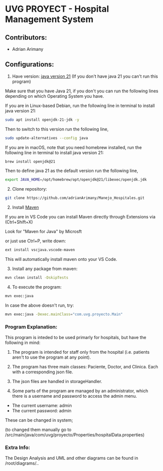 # UVG PROYECT - Hospital Management System

## Contributors:
- Adrian Arimany 


## Configurations:
1. Have version: [java version 21](https://www.oracle.com/java/technologies/downloads/) (If you don't have java 21 you can't run this program)

Make sure that you have Java 21, if you don't you can run the following lines depending on which Operating System you have.

If you are in Linux-based Debian, run the following line in terminal to install java version 21:

```bash
sudo apt install openjdk-21-jdk -y
```

Then to switch to this version run the following line,

```bash
sudo update-alternatives --config java
```
If you are in macOS, note that you need homebrew installed, run the following line in terminal to install java version 21:

```bash
brew install openjdk@21
```
Then to define java 21 as the default version run the following line,

```bash
export JAVA_HOME=/opt/homebrew/opt/openjdk@21/libexec/openjdk.jdk
```

2. Clone repository:

```bash
git clone https://github.com/adrianArimany/Manejo_Hospitales.git 
```

2. Install [Maven](https://maven.apache.org/install.html)

If you are in VS Code you can install Maven directly through Extensions via (Ctrl+Shift+X)

Look for "Maven for Java" by Microsft 

or just use Ctrl+P, write down:

```bash
ext install vscjava.vscode-maven
```

This will automatically install maven onto your VS Code.

3. Install any package from maven:

```bash
mvn clean install -DskipTests
```

4. To execute the program:

```bash
mvn exec:java
```

In case the above doesn't run, try:

```bash
mvn exec:java -Dexec.mainClass="com.uvg.proyecto.Main"
```

### Program Explanation:

This program is inteded to be used primarly for hospitals, but have the following in mind:
1. The program is intended for staff only from the hospital (i.e. patients aren't to use the program at any point).
2. The program has three main classes: Paciente, Doctor, and Clinica. Each with a corresponding json file.
3. The json files are handled in storageHandler.

4. Some parts of the program are managed by an administrator, which there is a username and password to access the admin menu. 
* The current username: admin
* The current password: admin

These can be changed in system; 

(to changed them manually go to /src/main/java/com/uvg/proyecto/Properties/hospitalData.properties)

### Extra Info:

The Design Analysis and UML and other diagrams can be found in /root/diagrams/..
